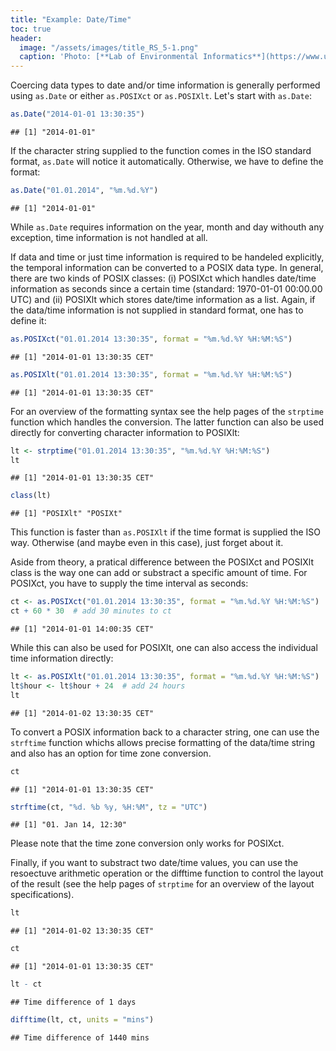 ```yaml
---
title: "Example: Date/Time"
toc: true
header:
  image: "/assets/images/title_RS_5-1.png"
  caption: 'Photo: [**Lab of Environmental Informatics**](https://www.uni-marburg.de/en/fb19/disciplines/physisch/environmentalinformatics){:target="_blank"}'
---
```



Coercing data types to date and/or time information is generally performed using
`as.Date` or either `as.POSIXct` or `as.POSIXlt`. Let's start with `as.Date`:

```r
as.Date("2014-01-01 13:30:35")
```

```
## [1] "2014-01-01"
```
If the character string supplied to the function comes in the ISO standard format,
`as.Date` will notice it automatically. Otherwise, we have to define the format:

```r
as.Date("01.01.2014", "%m.%d.%Y")
```

```
## [1] "2014-01-01"
```
While `as.Date` requires information on the year, month and day withouth any
exception, time information is not handled at all.

If data and time or just time information is required to be handeled explicitly,
the temporal information can be converted to a POSIX data type. In general, there
are two kinds of POSIX classes: (i) POSIXct which handles date/time information as
seconds since a certain time (standard: 1970-01-01 00:00.00 UTC) and (ii)
POSIXlt which stores date/time information as a list. Again, if the data/time
information is not supplied in standard format, one has to define it:

```r
as.POSIXct("01.01.2014 13:30:35", format = "%m.%d.%Y %H:%M:%S")
```

```
## [1] "2014-01-01 13:30:35 CET"
```

```r
as.POSIXlt("01.01.2014 13:30:35", format = "%m.%d.%Y %H:%M:%S")
```

```
## [1] "2014-01-01 13:30:35 CET"
```
For an overview of the formatting syntax see the help pages of the `strptime`
function which handles the conversion. The latter function can also be used
directly for converting character information to POSIXlt:

```r
lt <- strptime("01.01.2014 13:30:35", "%m.%d.%Y %H:%M:%S")
lt
```

```
## [1] "2014-01-01 13:30:35 CET"
```

```r
class(lt)
```

```
## [1] "POSIXlt" "POSIXt"
```
This function is faster than `as.POSIXlt` if the time format
is supplied the ISO way. Otherwise (and maybe even in this case), just forget 
about it.

Aside from theory, a pratical difference between the POSIXct and POSIXlt class
is the way one can add or substract a specific amount of time. For POSIXct, you
have to supply the time interval as seconds:

```r
ct <- as.POSIXct("01.01.2014 13:30:35", format = "%m.%d.%Y %H:%M:%S")
ct + 60 * 30  # add 30 minutes to ct
```

```
## [1] "2014-01-01 14:00:35 CET"
```
While this can also be used for POSIXlt, one can also access the individual 
time information directly:

```r
lt <- as.POSIXlt("01.01.2014 13:30:35", format = "%m.%d.%Y %H:%M:%S")
lt$hour <- lt$hour + 24  # add 24 hours
lt
```

```
## [1] "2014-01-02 13:30:35 CET"
```

To convert a POSIX information back to a character string, one can use the
`strftime` function whichs allows precise formatting of the data/time string and
also has an option for time zone conversion.

```r
ct
```

```
## [1] "2014-01-01 13:30:35 CET"
```

```r
strftime(ct, "%d. %b %y, %H:%M", tz = "UTC")
```

```
## [1] "01. Jan 14, 12:30"
```
Please note that the time zone conversion only works for POSIXct.


Finally, if you want to substract two date/time values, you can use the
resoectuve arithmetic operation or the difftime function to control the layout of
the result (see the help pages of `strptime` for an overview of the layout 
specifications).

```r
lt
```

```
## [1] "2014-01-02 13:30:35 CET"
```

```r
ct
```

```
## [1] "2014-01-01 13:30:35 CET"
```

```r
lt - ct
```

```
## Time difference of 1 days
```

```r
difftime(lt, ct, units = "mins")
```

```
## Time difference of 1440 mins
```
